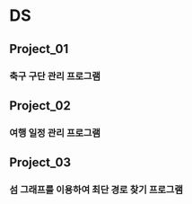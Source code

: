 # DS
## Project_01
### 축구 구단 관리 프로그램
## Project_02
### 여행 일정 관리 프로그램
## Project_03
### 섬 그래프를 이용하여 최단 경로 찾기 프로그램

